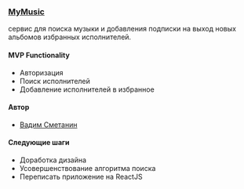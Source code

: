 ### [MyMusic](https://ismusic.herokuapp.com)
сервис для поиска музыки и добавления подписки на выход новых альбомов избранных исполнителей.

#### MVP Functionality
* Авторизация
* Поиск исполнителей
* Добавление исполнителей в избранное

#### Автор
- [Вадим Сметанин](https://github.com/immozart)
  
#### Следующие шаги
- Доработка дизайна
- Усовершенствование алгоритма поиска
- Переписать приложение на ReactJS
